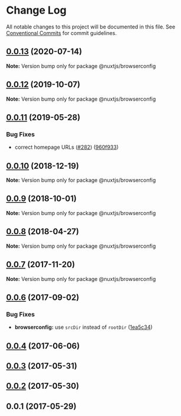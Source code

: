 # Change Log

All notable changes to this project will be documented in this file.
See [Conventional Commits](https://conventionalcommits.org) for commit guidelines.

## [0.0.13](https://github.com/nuxt/modules/compare/@nuxtjs/browserconfig@0.0.12...@nuxtjs/browserconfig@0.0.13) (2020-07-14)

**Note:** Version bump only for package @nuxtjs/browserconfig





## [0.0.12](https://github.com/nuxt/modules/compare/@nuxtjs/browserconfig@0.0.11...@nuxtjs/browserconfig@0.0.12) (2019-10-07)

**Note:** Version bump only for package @nuxtjs/browserconfig





## [0.0.11](https://github.com/nuxt/modules/compare/@nuxtjs/browserconfig@0.0.10...@nuxtjs/browserconfig@0.0.11) (2019-05-28)


### Bug Fixes

* correct homepage URLs ([#282](https://github.com/nuxt/modules/issues/282)) ([960f933](https://github.com/nuxt/modules/commit/960f933))





<a name="0.0.10"></a>
## [0.0.10](https://github.com/nuxt/modules/compare/@nuxtjs/browserconfig@0.0.9...@nuxtjs/browserconfig@0.0.10) (2018-12-19)

**Note:** Version bump only for package @nuxtjs/browserconfig





<a name="0.0.9"></a>
## [0.0.9](https://github.com/nuxt/modules/compare/@nuxtjs/browserconfig@0.0.8...@nuxtjs/browserconfig@0.0.9) (2018-10-01)

**Note:** Version bump only for package @nuxtjs/browserconfig





<a name="0.0.8"></a>
## [0.0.8](https://github.com/nuxt/modules/compare/@nuxtjs/browserconfig@0.0.7...@nuxtjs/browserconfig@0.0.8) (2018-04-27)




**Note:** Version bump only for package @nuxtjs/browserconfig

<a name="0.0.7"></a>
## [0.0.7](https://github.com/nuxt/modules/compare/@nuxtjs/browserconfig@0.0.6...@nuxtjs/browserconfig@0.0.7) (2017-11-20)




**Note:** Version bump only for package @nuxtjs/browserconfig

<a name="0.0.6"></a>
## [0.0.6](https://github.com/nuxt/modules/compare/@nuxtjs/browserconfig@0.0.5...@nuxtjs/browserconfig@0.0.6) (2017-09-02)


### Bug Fixes

* **browserconfig:** use `srcDir` instead of `rootDir` ([1ea5c34](https://github.com/nuxt/modules/commit/1ea5c34))




<a name="0.0.4"></a>
## [0.0.4](https://github.com/nuxt/modules/compare/@nuxtjs/browserconfig@0.0.3...@nuxtjs/browserconfig@0.0.4) (2017-06-06)




<a name="0.0.3"></a>
## [0.0.3](https://github.com/nuxt/modules/compare/@nuxtjs/browserconfig@0.0.2...@nuxtjs/browserconfig@0.0.3) (2017-05-31)




<a name="0.0.2"></a>
## [0.0.2](https://github.com/nuxt/modules/compare/@nuxtjs/browserconfig@0.0.1...@nuxtjs/browserconfig@0.0.2) (2017-05-30)




<a name="0.0.1"></a>
## 0.0.1 (2017-05-29)
